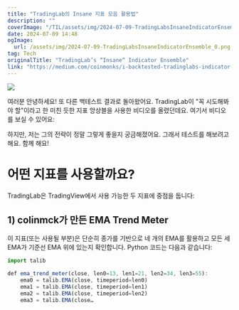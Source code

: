```yaml
---
title: "TradingLab의 Insane 지표 모음 활용법"
description: ""
coverImage: "/TIL/assets/img/2024-07-09-TradingLabsInsaneIndicatorEnsemble_0.png"
date: 2024-07-09 14:48
ogImage:
  url: /assets/img/2024-07-09-TradingLabsInsaneIndicatorEnsemble_0.png
tag: Tech
originalTitle: "TradingLab’s “Insane“ Indicator Ensemble"
link: "https://medium.com/coinmonks/i-backtested-tradinglabs-indicator-that-you-ll-ever-need-f66d0b312e0b"
---
```


<img src="/TIL/assets/img/2024-07-09-TradingLabsInsaneIndicatorEnsemble_0.png" />

여러분 안녕하세요! 또 다른 백테스트 결과로 돌아왔어요. TradingLab이 "꼭 시도해봐야 할"이라고 한 미친 듯한 지표 앙상블을 사용한 비디오를 올렸던데요. 여기서 비디오를 보실 수 있어요:

하지만, 저는 그의 전략이 정말 그렇게 좋을지 궁금해졌어요. 그래서 테스트를 해보려고 해요. 함께 해요!

# 어떤 지표를 사용할까요?

<div class="content-ad"></div>

TradingLab은 TradingView에서 사용 가능한 두 지표에 중점을 둡니다:

## 1) colinmck가 만든 EMA Trend Meter

이 지표(또는 사용될 부분)은 단순히 종가를 기반으로 네 개의 EMA를 활용하고 모든 세 EMA가 기준선 EMA 위에 있는지 확인합니다. Python 코드는 다음과 같습니다:

```js
import talib

def ema_trend_meter(close, len0=13, len1=21, len2=34, len3=55):
    ema0 = talib.EMA(close, timeperiod=len0)
    ema1 = talib.EMA(close, timeperiod=len1)
    ema2 = talib.EMA(close, timeperiod=len2)
    ema3 = talib.EMA(close…
```
